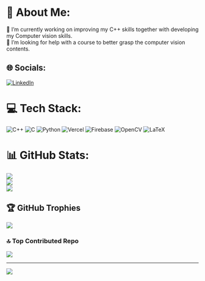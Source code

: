 # 💫 About Me:
🔭 I’m currently working on improving my C++ skills together with developing my Computer vision skills.<br>🤝 I’m looking for help with a course to better grasp the computer vision contents.


## 🌐 Socials:
[![LinkedIn](https://img.shields.io/badge/LinkedIn-%230077B5.svg?logo=linkedin&logoColor=white)](https://linkedin.com/in/gustavoaqm) 

# 💻 Tech Stack:
![C++](https://img.shields.io/badge/c++-%2300599C.svg?style=for-the-badge&logo=c%2B%2B&logoColor=white) ![C](https://img.shields.io/badge/c-%2300599C.svg?style=for-the-badge&logo=c&logoColor=white) ![Python](https://img.shields.io/badge/python-3670A0?style=for-the-badge&logo=python&logoColor=ffdd54) ![Vercel](https://img.shields.io/badge/vercel-%23000000.svg?style=for-the-badge&logo=vercel&logoColor=white) ![Firebase](https://img.shields.io/badge/firebase-%23039BE5.svg?style=for-the-badge&logo=firebase) ![OpenCV](https://img.shields.io/badge/opencv-%23white.svg?style=for-the-badge&logo=opencv&logoColor=white) ![LaTeX](https://img.shields.io/badge/latex-%23008080.svg?style=for-the-badge&logo=latex&logoColor=white)
# 📊 GitHub Stats:
![](https://github-readme-stats.vercel.app/api?username=gustaMurta13&theme=radical&hide_border=false&include_all_commits=true&count_private=true)<br/>
![](https://github-readme-streak-stats.herokuapp.com/?user=gustaMurta13&theme=radical&hide_border=false)<br/>
![](https://github-readme-stats.vercel.app/api/top-langs/?username=gustaMurta13&theme=radical&hide_border=false&include_all_commits=true&count_private=true&layout=compact)

## 🏆 GitHub Trophies
![](https://github-profile-trophy.vercel.app/?username=gustaMurta13&theme=radical&no-frame=false&no-bg=false&margin-w=4)

### 🔝 Top Contributed Repo
![](https://github-contributor-stats.vercel.app/api?username=gustaMurta13&limit=5&theme=radical&combine_all_yearly_contributions=true)

---
[![](https://visitcount.itsvg.in/api?id=gustaMurta13&icon=0&color=5)](https://visitcount.itsvg.in)

<!-- Proudly created with GPRM ( https://gprm.itsvg.in ) -->

